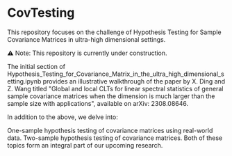 # CovTesting

This repository focuses on the challenge of Hypothesis Testing for Sample Covariance Matrices in ultra-high dimensional settings.

:warning: Note: This repository is currently under construction.

The initial section of Hypothesis_Testing_for_Covariance_Matrix_in_the_ultra_high_dimensional_setting.ipynb provides an illustrative walkthrough of the paper by X. Ding and Z. Wang titled "Global and local CLTs for linear spectral statistics of general sample covariance matrices when the dimension is much larger than the sample size with applications", available on arXiv: 2308.08646.

In addition to the above, we delve into:

One-sample hypothesis testing of covariance matrices using real-world data.
Two-sample hypothesis testing of covariance matrices.
Both of these topics form an integral part of our upcoming research.
